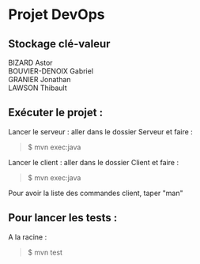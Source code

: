 Projet DevOps
=============

## Stockage clé-valeur ##

BIZARD Astor  
BOUVIER-DENOIX Gabriel  
GRANIER Jonathan  
LAWSON Thibault  

 
Exécuter le projet :
---------------------------  

Lancer le serveur : aller dans le dossier Serveur et faire :  
> $ mvn exec:java  

Lancer le client  : aller dans le dossier Client et faire :  
> $ mvn exec:java  

Pour avoir la liste des commandes client, taper "man"


Pour lancer les tests :
---------------------------  

A la racine :
> $ mvn test
